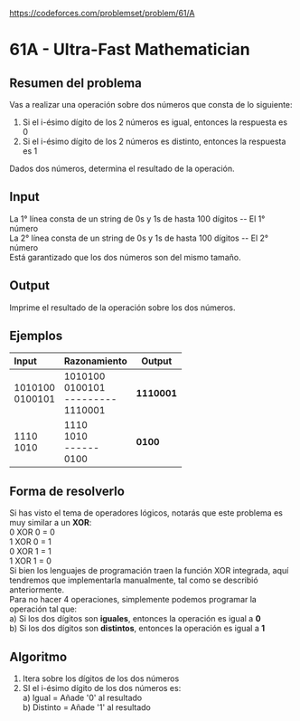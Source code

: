 https://codeforces.com/problemset/problem/61/A

# 61A - Ultra-Fast Mathematician

## Resumen del problema
Vas a realizar una operación sobre dos números que consta de lo siguiente: 
1) Si el i-ésimo dígito de los 2 números es igual, entonces la respuesta es 0
2) Si el i-ésimo dígito de los 2 números es distinto, entonces la respuesta es 1

Dados dos números, determina el resultado de la operación.

## Input
La 1° línea consta de un string de 0s y 1s de hasta 100 dígitos -- El 1° número \
La 2° línea consta de un string de 0s y 1s de hasta 100 dígitos -- El 2° número \
Está garantizado que los dos números son del mismo tamaño.

## Output
Imprime el resultado de la operación sobre los dos números.

## Ejemplos
| Input   | Razonamiento                                   | Output |
| :----   | :--------------------------------------------  | -----  |
| 1010100 <br> 0100101 | 1010100 <br> 0100101 <br> --------- <br> 1110001 | **1110001** |
| 1110 <br> 1010 | 1110 <br> 1010 <br> ------ <br> 0100 | **0100** |

## Forma de resolverlo
Si has visto el tema de operadores lógicos, notarás que este problema es muy similar a un **XOR**: \
0 XOR 0 = 0 \
1 XOR 0 = 1 \
0 XOR 1 = 1 \
1 XOR 1 = 0 \
Si bien los lenguajes de programación traen la función XOR integrada, aquí tendremos que implementarla manualmente, tal como se describió anteriormente. \
Para no hacer 4 operaciones, simplemente podemos programar la operación tal que: \
a) Si los dos dígitos son **iguales**, entonces la operación es igual a **0** \
b) Si los dos dígitos son **distintos**, entonces la operación es igual a **1**

## Algoritmo
1) Itera sobre los dígitos de los dos números
2) SI el i-ésimo dígito de los dos números es: \
a) Igual = Añade '0' al resultado \
b) Distinto = Añade '1' al resultado
